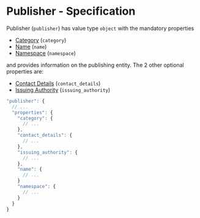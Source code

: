 # Publisher - Specification

Publisher (`publisher`) has value type `object` with the mandatory properties

* [Category](publisher/category-spec.en.md) (`category`)
* [Name](publisher/name-spec.en.md) (`name`)
* [Namespace](publisher/namespace-spec.en.md) (`namespace`)

and provides information on the publishing entity.
The 2 other optional properties are:

* [Contact Details](publisher/issuing_authority-spec.en.md) (`contact_details`)
* [Issuing Authority](publisher/issuing_authority-spec.en.md) (`issuing_authority`)

```javascript
"publisher": {
  // ...
  "properties": {
    "category": {
      // ...
    },
    "contact_details": {
      // ...
    },
    "issuing_authority": {
      // ...
    },
    "name": {
      // ...
    }
    "namespace": {
      // ...
    }
  }
}
```
